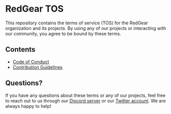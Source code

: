 # RedGear TOS

This repository contains the terms of service (TOS) for the RedGear organization and its projects. By using any of our projects or interacting with our community, you agree to be bound by these terms.

## Contents

  - [Code of Conduct](https://github.com/RedGear-Studio/RedGear-TOS/blob/main/CODE_OF_CONDUCT.md)
  - [Contribution Guidelines](https://github.com/RedGear-Studio/RedGear-TOS/blob/main/CONTRIBUTING.md)

## Questions?

If you have any questions about these terms or any of our projects, feel free to reach out to us through our [Discord server](https://discord.gg/zQfaTBAXg4) or our [Twitter account](https://twitter.com/RedGearS). We are always happy to help!

